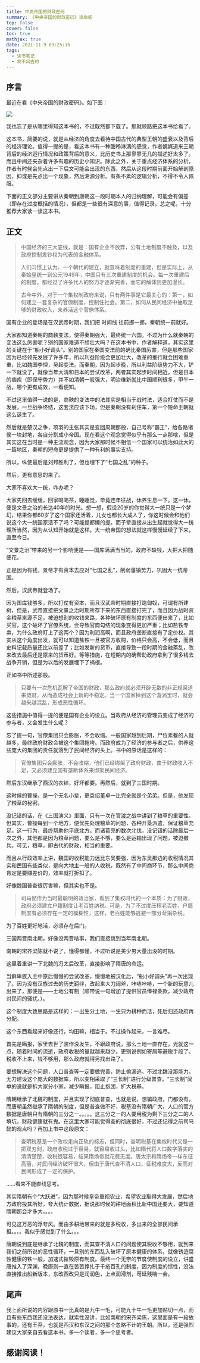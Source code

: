 ```yaml
---
title: 中央帝国的财政密码
summary: 《中央帝国的财政密码》读后感
top: false
cover: false
toc: true
mathjax: true
date: 2021-11-9 09:25:16
tags:
  - 读书笔记
  - 发不出去的
---
```


## 序言

最近在看《中央帝国的财政密码》。如下图：

![](640.webp)

我也忘了是从哪里得知这本书的，不过既然都下载了。那就顺路把这本书给看了。

这本书，简要的说，就是从经济的角度去看待中国古代的典型王朝的盛衰以及背后的经济理论。值得一提的是，看这本书有一种酣畅淋漓的感觉，作者娓娓道来王朝背后的经济运行情况和政策背后的意义，比历史书上那寥寥无几的描述好太多了。而且中间还夹杂着许多有趣的历史小知识。除此之外，关于重点经济体系的分析，作者有时候会先点出一下后文可能会出现的东西，然后从这段时期前面开始解剖原因，抑或是先点出一个现象，然后溯源分析。有条不紊的逻辑分析，不得不令人佩服。

下面的正文部分主要讲从秦朝到唐朝这一段时期本人的归纳理解，可能会有偏差（即存在过度概括的情况），但都是一些很有深意的事，值得记录。总之呢，十分推荐大家读一读这本书。

## 正文

>中国经济的三大底线，就是：国有企业不放弃，公有土地制度不触及，以及政府控制发钞权为代表的金融体系。
>
>人们习惯上认为，一个朝代的建立，就意味着制度的重建，但是实际上，从秦始皇统一到公元1949年，中国只有三次重建制度的机会。每一次重建后的制度，都经过了许多代人的努力才逐渐完善，而它的解体则更加漫长。
>
>古今中外，对于一个集权制政府来说，只有两件事是它最关心的：第一，如何建立一套复杂的官僚制度，控制住社会。第二，如何从民间经济中抽取足够的财政收入，来养活这个官僚体系。

国有企业的登场是在汉武帝时期，我们把 时间线 往前挪一挪，秦朝统一前就好。

大家都知道秦朝的商鞅变法，使得秦朝强大，最终统一六国。不过为什么就秦朝的变法这么厉害呢？别的国家难道不想壮大吗？在这本书中，作者解释道，其实这里的关键在于“船小好调头”。别的国家在秦国变法前的确比秦国厉害，但是那些国家因为已经领先发展了许多年，所以利益阶级会更加壮大，改革的推行就会困难重重，比如魏国李悝，吴起变法。而秦朝，因为起步晚，所以利益阶级势力不大，铲一下就没了，就像当年大清和日本的尝试改革，两者其实起步时间相近，但是日本的痼疾（即保守势力）并不如清朝一般强大，明治维新就比中国顺利很多，甲午一战，哪个更有成效，一看便知。

不过这里值得一说的是，商鞅的变法中的法其实是相当于战时法，适合打仗而不是发展，一旦战争终结，这套法应该下场，但是秦朝没有刹住车，第一个短命王朝就这么诞生了。

然后就是楚汉之争，项羽的主张其实是变回周朝那般，自己号称“霸王”，给各路诸侯一块封地，各自分割成小帝国。现在看这个观念觉得似乎有那么一点那啥，但是其实这在当时是一种主流观念，因为大家那时候不相信一个国家可以统治如此大的一篇地区，秦朝的短命更是提供了一种有利的事实支持。

所以，纵使最后是刘邦胜利了，但也埋下了“七国之乱”的种子。

然后，更有意思的来了。

大家不喜欢大一统，咋办呢？

大家先回去缓缓，回家喝喝茶，睡睡觉，毕竟连年征战，休养生息一下。这一休，便是文景之治的长达40年的时光。想一想，假设20岁的你觉得大一统只是一个梦幻，结果你都60岁了这个国家还活着，儿女也都长大成人了，你这时候会和他们说这个大一统国家活不了吗？可能提都懒的提。而子辈直接从出生起就觉得大一统理所当然，因为从认知开始就是这样。大一统帝国的想法就这样慢慢延续了下来，直至今日。

“文景之治”带来的另一个影响便是——国库满满当当的，政府不缺钱，大把大把随便花。

正是因为有钱，景帝才有资本去应对“七国之乱”，削弱藩镇势力，巩固大一统帝国。

然后，汉武帝就登场了。

因为国库钱够多，所以打仗有资本，而且汉武帝时期直接打跑匈奴，可谓有所建树，但是，武帝直接把文景之治时期所存下来的东西直接打完了，而且因为战时资金粮草来源不足，被迫想别的收钱来路，各种破坏原有制度的东西便出来了，比如买官，这个破坏了官僚系统，会导致官商勾结的现象变得更加严重；比如盐铁专卖，为什么政府盯上了这两个？因为利润高啊，而且政府垄断直接有了定价权。其实从这个角度出发，就可以知道盐铁一旦被官方收购，价格只会高，不会低，而且史料记载质量还比以前差了；比如发新的货币，直接导致一段时期的金融紊乱，改来改去最后还是原来的货币好。等等措施，在短期内的确帮助政府拿到了很多钱去战争开销，但是为以后的发展埋下了祸根。

正如书中所述那般。

>只要有一次危机瓦解了帝国的财政，那么政府就必须开辟无数的非正规渠道来敛财，从而造成社会上新的不稳定。当一个国家掉到这个漩涡里时，就会越来越混乱，形成恶性循环。

这些措施中值得一提的便是国有企业的设立。当政府从经济的管理员变成了经济的参与者，又会发生什么呢？

忘了提一句，官僚集团只会膨胀，不会收缩。一般国家越到后期，尸位素餐的人就越多，最终政府财政会被这个集团拖垮。而政府成为了经济的参与者之后，供养这些庞大的集团的责任就落到了民间经济的头上。书中的原话是这样的：

>官僚集团只会膨胀，不会收缩，他们已经绑架了政府财政，由于财政收入不足，又必须建立国有垄断体系来绑架民间经济。

然后东汉继承了西汉的衣钵，好坏都要。再然后，就到了三国时期。

这时候的曹操，是一个无名小辈，更袁绍董卓一比完全就是个弟弟。但是，他发现了粮草的秘密。

没记错的话，在《三国演义》里面，只有一次在官渡之战中讲到了粮草的重要性。但其实，曹操每到一个地方，便优先处理粮草的问题，各种开垦派遣，保证粮草充足。这一行为，最终帮助他平底北方。而诸葛亮的数次北伐，没记错的话除最后一次之外，其他都是因为粮草问题，要么是不够，要么是运输出现了问题，被迫撤兵。可见，粮草，即古代的财政，相当的重要。

而且从行政效率上讲，魏国的收税能力远比东吴要强，因为东吴那边的收税情况其实和民国有些类似，是向大地主一般的人收税，既然有了中间商环节，那么中间商肯定是要赚差价的，效率就打折扣了。

好像魏国普查很厉害嘛，但其实也不是。

>司马懿作为当时最聪明的政治家，看到了集权时代的一个本质：为了财政，政府必须建立户籍制度让老百姓纳税。可是，为了不过度压榨老百姓，户籍制度有必须存在一定的模糊性，这样，老百姓能够逃避一部分苛捐杂税。

为了百姓更好地活，必须存在后门。

三国两晋南北朝，好像没两晋啥事，我们直接跳到当年南北朝。

南朝的宋齐梁陈就不说了，懂得都懂，不过听说是美少男大量出没的时期。

这里着重讲一下北魏的冯太后改革，直接影响了隋唐的命运。

当鲜卑族入主中原后慢慢的尝试改革，慢慢地被汉化后，“船小好调头”再一次出现了。因为没有汉族过去的历史羁绊，改起来大刀阔斧，咔哧咔哧，一个新的玩意儿出来了，那便是——土地公有制（顺带说一句增加了提供官员俸禄条款，减少政府对民间的骚扰。）。

这个制度大致思路是这样的：一出生分土地，一生只为耕种而活，死后归还政府再分配。

这个东西看起来好像还行，均田嘛，相当于。不过操作起来，一言难尽。

首先是瞒报，家里去世了装作没发生，不跟政府说，那么土地一直存在。光就这一点，随着时间的流逝，政府收税的量就越来越少。更别说例如寄居等避税手段了。税收不上来，钱不够用，那么政府就得另找出路了。

要想解决这个问题，人口普查等一定要做完善，防止偷漏逃。不过北魏没那能力，无力建设这个庞大的数据库，所以变相采取了“三长制”进行分级普查。“三长制”简单的说就是拆大家分小家，减少瞒报，阻止抱团，扩大税基。

隋朝继承了北魏的制度，并且实现了彻底普查，也就是说，想骗政府，门都没有。而唐朝虽然继承了隋朝的制度，但是普查做不好，税基没有隋朝广大，人口的官方数据是唐朝只有隋朝的三分之一。。。。。这三分之一的人要用税为剩下三分之二的人填坑，财政健康就有鬼。在这里大家可能觉得查的彻底很好，不过还记得之前司马懿的观点吗？再加上书中这段原文：

>查明税基是一个政权走向正轨的标志，但同时，查明税基在集权时代又是一把双刃剑，政府收税过于容易，就容易收过头，比如隋代将人口数字落实的清清楚楚，收税很容易，结果隋炀帝就花费无度。唐太宗和隋炀帝一样东征高丽，对民间经济破坏很大，但由于唐代查不清人口，征税难度大，反而对民间形成了一定的保护。

......看来不能直线思考。

其实隋朝有个“大跃进”，因为那时候皇帝重视农业，希望农业取得大发展，然后地方政府投其所好，夸大统计数据，据说那时候的耕地面积比新中国还要大，要知道隋朝那会才多大。。。。

可见这万恶的浮夸风。而由多耕地带来的就是多税收，多出来的全部民间承担。。。。我似乎感觉到了什么。。。

唐朝说到底是继承了北魏的制度，而其查不清人口的问题使其税收不够用，就到来我们之前所说的恶性循环，一旦别的东西乱入破坏了原本健康的体系，就像锈迹腐蚀健康的铁一般，加速式摧毁原有制度。最终一个无奈的节度使制度的设立，讲盛唐推入了深渊，晚唐则一直在苦苦挣扎于千疮百孔的制度，因为制度的惯性，没法直接推出船新版本，东改西改只是润润色，上点润滑剂，苟延残喘一会。

## 尾声

我上面所说的内容跟原书一比真的是九牛一毛，可能九十牛一毛更加贴切一点，而且有些东西我还没法表达，就索性没讲，比如南朝的宋齐梁陈，这里面是有一段故事的，还有王莽，也就是西汉和东汉之间的那个忽略不计的王朝。所以，还是强烈建议大家亲自去看这本书。多一个读者，多一个思考者。

## 感谢阅读！
